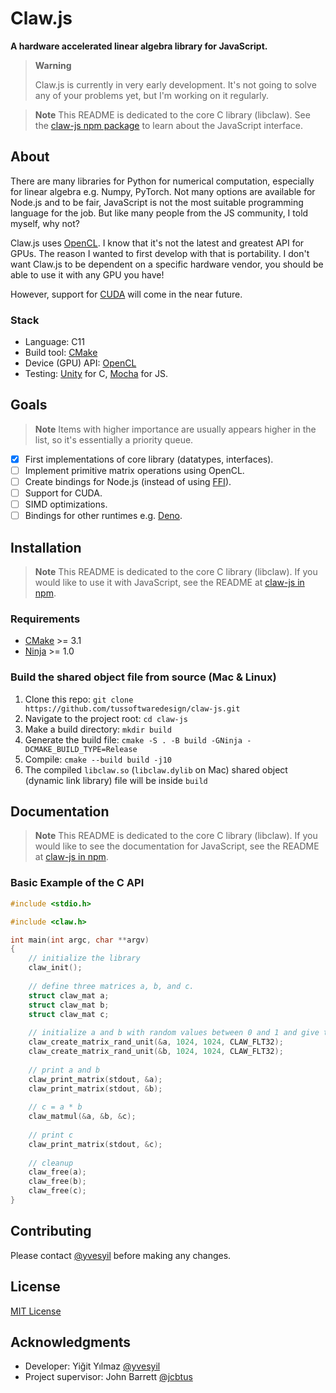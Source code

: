 # Claw.js

**A hardware accelerated linear algebra library for JavaScript.**

> **Warning**
> 
> Claw.js is currently in very early development. It's not going to solve any of your problems yet, but I'm working on it regularly.

> **Note**
> This README is dedicated to the core C library (libclaw). See the [claw-js npm package](https://www.npmjs.com/package/claw-js) to learn about the JavaScript interface.


## About

There are many libraries for Python for numerical computation, especially for linear algebra e.g. Numpy, PyTorch. Not many options are available for Node.js and to be fair, JavaScript is not the most suitable programming language for the job. But like many people from the JS community, I told myself, why not?

Claw.js uses [OpenCL](https://www.khronos.org/opencl/). I know that it's not the latest and greatest API for GPUs. The reason I wanted to first develop with that is portability. I don't want Claw.js to be dependent on a specific hardware vendor, you should be able to use it with any GPU you have!

However, support for [CUDA](https://developer.nvidia.com/cuda-zone) will come in the near future.

### Stack

- Language: C11
- Build tool: [CMake](https://cmake.org/)
- Device (GPU) API: [OpenCL](https://www.khronos.org/opencl/)
- Testing: [Unity](https://github.com/ThrowTheSwitch/Unity) for C, [Mocha](https://mochajs.org/) for JS.

## Goals

> **Note**
> Items with higher importance are usually appears higher in the list, so it's essentially a priority queue.

- [x] First implementations of core library (datatypes, interfaces).
- [ ] Implement primitive matrix operations using OpenCL.
- [ ] Create bindings for Node.js (instead of using [FFI](https://www.npmjs.com/package/ffi-napi)).
- [ ] Support for CUDA.
- [ ] SIMD optimizations.
- [ ] Bindings for other runtimes e.g. [Deno](https://deno.land/).

## Installation

> **Note**
> This README is dedicated to the core C library (libclaw). If you would like to use it with JavaScript, see the README at [claw-js in npm](https://www.npmjs.com/package/claw-js).

### Requirements

- [CMake](https://cmake.org/) >= 3.1
- [Ninja](https://ninja-build.org/) >= 1.0

### Build the shared object file from source (Mac & Linux)

1. Clone this repo: `git clone https://github.com/tussoftwaredesign/claw-js.git`
2. Navigate to the project root: `cd claw-js`
3. Make a build directory: `mkdir build`
4. Generate the build file: `cmake -S . -B build -GNinja -DCMAKE_BUILD_TYPE=Release`
5. Compile: `cmake --build build -j10`
6. The compiled `libclaw.so` (`libclaw.dylib` on Mac) shared object (dynamic link library) file will be inside `build`

## Documentation

> **Note**
> This README is dedicated to the core C library (libclaw). If you would like to see the documentation for JavaScript, see the README at [claw-js in npm](https://www.npmjs.com/package/claw-js).

### Basic Example of the C API

```c
#include <stdio.h>

#include <claw.h>

int main(int argc, char **argv)
{
    // initialize the library
    claw_init(); 
    
    // define three matrices a, b, and c.
    struct claw_mat a;
    struct claw_mat b;
    struct claw_mat c;
    
    // initialize a and b with random values between 0 and 1 and give the shape 1024x1024.
    claw_create_matrix_rand_unit(&a, 1024, 1024, CLAW_FLT32);
    claw_create_matrix_rand_unit(&b, 1024, 1024, CLAW_FLT32);
    
    // print a and b
    claw_print_matrix(stdout, &a);
    claw_print_matrix(stdout, &b);
   
    // c = a * b
    claw_matmul(&a, &b, &c);
    
    // print c 
    claw_print_matrix(stdout, &c);
    
    // cleanup
    claw_free(a);
    claw_free(b);
    claw_free(c);
}
```

## Contributing

Please contact [@yvesyil](https://github.com/yvesyil) before making any changes.

## License

[MIT License](./LICENSE)

## Acknowledgments

- Developer: Yiğit Yılmaz [@yvesyil](https://github.com/yvesyil)
- Project supervisor: John Barrett [@jcbtus](https://github.com/jcbtus)
